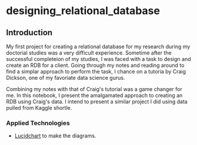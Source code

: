 # designing_relational_database

## Introduction
My first project for creating a relational database for my research during my doctorial studies was a very difficult experience. Sometime after the successful completeion of my studies, I was faced with a task to design and create an RDB for a client. Going through my notes and reading around to find a simplar approach to perform the task, I chance on a tutoria by Craig Dickson, one of my favoriate data science gurus. 

Combining my notes with that of Craig's tutorial was a game changer for me. In this notebook, I present the amalgamated approach to creating an RDB using Craig's data. I intend to present a similar project I did using data pulled from Kaggle shortle. 

### Applied Technologies
- [Lucidchart](https://www.lucidchart.com/pages/) to make the diagrams.
